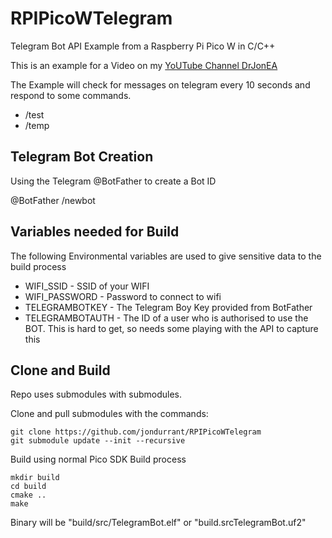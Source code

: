 # RPIPicoWTelegram
Telegram Bot API Example from a Raspberry Pi Pico W in C/C++

This is an example for a Video on my [YoUTube Channel DrJonEA](https://youtube.com/@drjonea)

The Example will check for messages on telegram every 10 seconds and respond to some commands.
+ /test
+ /temp


## Telegram Bot Creation
Using the Telegram @BotFather to create a Bot ID

@BotFather
/newbot

## Variables needed for Build
The following Environmental variables are used to give sensitive data to the build process
+ WIFI_SSID - SSID of your WIFI
+ WIFI_PASSWORD - Password to connect to wifi
+ TELEGRAMBOTKEY - The Telegram Boy Key provided from BotFather
+ TELEGRAMBOTAUTH - The ID of a user who is authorised to use the BOT. This is hard to get, so needs some playing with the API to capture this

## Clone and Build
Repo uses submodules with submodules.

Clone and pull submodules with the commands:
```
git clone https://github.com/jondurrant/RPIPicoWTelegram
git submodule update --init --recursive
```

Build using normal Pico SDK Build process
```
mkdir build
cd build
cmake ..
make
```
Binary will be "build/src/TelegramBot.elf" or "build.srcTelegramBot.uf2"




